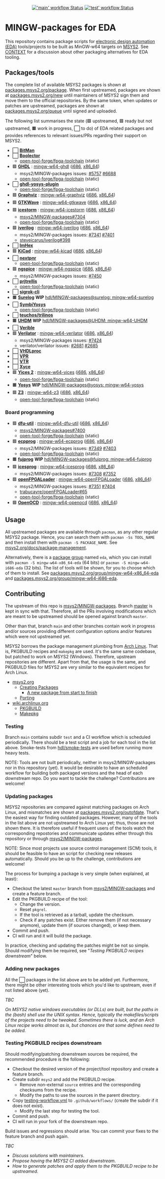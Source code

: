 <p align="center">
  <a title="GitHub Actions workflow 'main'" href="https://github.com/hdl/MINGW-packages/actions?query=workflow%3Amain"><img alt="'main' workflow Status" src="https://img.shields.io/github/workflow/status/hdl/MINGW-packages/main/master?longCache=true&style=flat-square&label=build&logo=Github%20Actions&logoColor=fff"></a><!--
  -->
  <a title="GitHub Actions workflow 'test'" href="https://github.com/hdl/MINGW-packages/actions?query=workflow%3Atest"><img alt="'test' workflow Status" src="https://img.shields.io/github/workflow/status/hdl/MINGW-packages/test/main?longCache=true&style=flat-square&label=test&logo=Github%20Actions&logoColor=fff"></a><!--
  -->
</p>

# MINGW-packages for EDA

This repository contains package scripts for [electronic design automation (EDA)](https://en.wikipedia.org/wiki/Electronic_design_automation) tools/projects to be built as MinGW-w64 targets on [MSYS2](https://www.msys2.org/). See [CONTEXT](CONTEXT.md) for a discussion about other packaging alternatives for EDA tooling.

## Packages/tools

The complete list of available MSYS2 packages is shown at [packages.msys2.org/package](https://packages.msys2.org/package/). When first upstreamed, packages are shown at [packages.msys2.org/new](https://packages.msys2.org/new) until maintainers of MSYS2 sign them and move them to the official repositories. By the same token, when updates or patches are upstreamed, packages are shown at [packages.msys2.org/queue](https://packages.msys2.org/queue) until signed and uploaded.

The following list summarises the state (🟪 upstreamed, 🟩 ready but not upstreamed, 🟧 work in progress, ⬜ to do) of EDA related packages and provides references to relevant issues/PRs regarding their support on MSYS2.

- ⬜ [**BitMan**](https://github.com/khoapham/bitman)
- ⬜ [**Boolector**](https://hdl.github.io/awesome/items/boolector/)
  - [open-tool-forge/fpga-toolchain](https://github.com/open-tool-forge/fpga-toolchain) (static)
- 🟪 [**GHDL**](https://hdl.github.io/awesome/items/ghdl) : [mingw-w64-ghdl](https://github.com/msys2/MINGW-packages/tree/master/mingw-w64-ghdl) ([i686](https://packages.msys2.org/package/mingw-w64-i686-ghdl-mcode), [x86_64](https://packages.msys2.org/package/mingw-w64-x86_64-ghdl-llvm))
  - msys2/MINGW-packages issues: [#5757](https://github.com/msys2/MINGW-packages/pull/5757) [#6688](https://github.com/msys2/MINGW-packages/pull/6688)
  - [open-tool-forge/fpga-toolchain](https://github.com/open-tool-forge/fpga-toolchain) (static)
- ⬜ [**ghdl-yosys-plugin**](https://hdl.github.io/awesome/items/ghdl-yosys-plugin)
  - [open-tool-forge/fpga-toolchain](https://github.com/open-tool-forge/fpga-toolchain) (static)
- 🟪 [**Graphviz**](https://hdl.github.io/awesome/items/graphviz) : [mingw-w64-graphviz](https://github.com/msys2/MINGW-packages/tree/master/mingw-w64-graphviz) ([i686](https://packages.msys2.org/package/mingw-w64-i686-graphviz), [x86_64](https://packages.msys2.org/package/mingw-w64-x86_64-graphviz))
- 🟪 [**GTKWave**](https://hdl.github.io/awesome/items/gtkwave) : [mingw-w64-gtkwave](https://github.com/msys2/MINGW-packages/tree/master/mingw-w64-gtkwave) ([i686](https://packages.msys2.org/package/mingw-w64-i686-gtkwave), [x86_64](https://packages.msys2.org/package/mingw-w64-x86_64-gtkwave))
- 🟪 [**icestorm**](https://hdl.github.io/awesome/items/icestorm) : [mingw-w64-icestorm](https://github.com/msys2/MINGW-packages/tree/master/mingw-w64-icestorm) ([i686](https://packages.msys2.org/package/mingw-w64-i686-icestorm), [x86_64](https://packages.msys2.org/package/mingw-w64-x86_64-icestorm))
  - [msys2/MINGW-packages#7304](https://github.com/msys2/MINGW-packages/pull/7304)
  - [open-tool-forge/fpga-toolchain](https://github.com/open-tool-forge/fpga-toolchain) (static)
- 🟪 [**iverilog**](https://hdl.github.io/awesome/items/iverilog) : [mingw-w64-iverilog](https://github.com/msys2/MINGW-packages/tree/master/mingw-w64-iverilog) ([i686](https://packages.msys2.org/package/mingw-w64-i686-iverilog), [x86_64](https://packages.msys2.org/package/mingw-w64-x86_64-iverilog))
  - msys2/MINGW-packages issues: [#7341](https://github.com/msys2/MINGW-packages/pull/7341) [#7401](https://github.com/msys2/MINGW-packages/pull/7401)
  - [steveicarus/iverilog#398](https://github.com/steveicarus/iverilog/pull/398)
- ⬜ [**ImHex**](https://github.com/WerWolv/ImHex)
- 🟪 [**KiCad**](https://hdl.github.io/awesome/items/kicad) : [mingw-w64-kicad](https://github.com/msys2/MINGW-packages/tree/master/mingw-w64-kicad) ([i686](https://packages.msys2.org/package/mingw-w64-i686-kicad), [x86_64](https://packages.msys2.org/package/mingw-w64-x86_64-kicad))
- ⬜ [**nextpnr**](https://hdl.github.io/awesome/items/nextpnr)
  - [open-tool-forge/fpga-toolchain](https://github.com/open-tool-forge/fpga-toolchain) (static)
- 🟪 [**ngspice**](https://hdl.github.io/awesome/items/ngspice) : [mingw-w64-ngspice](https://github.com/msys2/MINGW-packages/tree/master/mingw-w64-ngspice) ([i686](https://packages.msys2.org/package/mingw-w64-i686-ngspice), [x86_64](https://packages.msys2.org/package/mingw-w64-x86_64-ngspice))
  - msys2/MINGW-packages issues: [#7450](https://github.com/msys2/MINGW-packages/pull/7450)
- ⬜ [**prjtrellis**](https://hdl.github.io/awesome/items/prjtrellis)
  - [open-tool-forge/fpga-toolchain](https://github.com/open-tool-forge/fpga-toolchain) (static)
- ⬜ [**sigrok-cli**](https://hdl.github.io/awesome/items/sigrok-cli)
- 🟧 [**Surelog**](https://hdl.github.io/awesome/items/surelog) **WIP** [hdl/MINGW-packages@surelog: mingw-w64-surelog](https://github.com/hdl/MINGW-packages/tree/surelog/mingw-w64-surelog)
- ⬜ [**SymbiYosys**](https://hdl.github.io/awesome/items/symbiyosys)
  - [open-tool-forge/fpga-toolchain](https://github.com/open-tool-forge/fpga-toolchain) (static)
- ⬜ [**teuchos/trilinos**](https://trilinos.github.io/teuchos.html)
- 🟧 [**UHDM**](https://hdl.github.io/awesome/items/uhdm) **WIP** [hdl/MINGW-packages@UHDM: mingw-w64-UHDM](https://github.com/hdl/MINGW-packages/tree/UHDM/mingw-w64-UHDM)
- ⬜ [**Verible**](https://hdl.github.io/awesome/items/verible)
- 🟪 [**Verilator**](https://hdl.github.io/awesome/items/verilator) : [mingw-w64-verilator](https://github.com/msys2/MINGW-packages/tree/master/mingw-w64-verilator) ([i686](https://packages.msys2.org/package/mingw-w64-i686-verilator), [x86_64](https://packages.msys2.org/package/mingw-w64-x86_64-verilator))
  - msys2/MINGW-packages issues: [#7424](https://github.com/msys2/MINGW-packages/pull/7424)
  - verilator/verilator issues: [#2681](https://github.com/verilator/verilator/pull/2681) [#2685](https://github.com/verilator/verilator/pull/2685)
- ⬜ [**VHDLproc**](https://github.com/nobodywasishere/VHDLproc)
- ⬜ [**VPR**](https://hdl.github.io/awesome/items/vpr)
- ⬜ [**VTR**](https://hdl.github.io/awesome/items/vtr)
- ⬜ [**Xyce**](https://hdl.github.io/awesome/items/xyce)
- 🟪 [**Yices 2**](https://hdl.github.io/awesome/items/yices2) : [mingw-w64-yices](https://github.com/msys2/MINGW-packages/tree/master/mingw-w64-yices) ([i686](https://packages.msys2.org/package/mingw-w64-i686-yices), [x86_64](https://packages.msys2.org/package/mingw-w64-x86_64-yices))
  - [open-tool-forge/fpga-toolchain](https://github.com/open-tool-forge/fpga-toolchain) (static)
- 🟧 [**Yosys**](https://hdl.github.io/awesome/items/yosys) **WIP** [hdl/MINGW-packages@yosys: mingw-w64-yosys](https://github.com/hdl/MINGW-packages/tree/yosys/mingw-w64-yosys)
- 🟪 [**Z3**](https://hdl.github.io/awesome/items/z3) : [mingw-w64-z3](https://github.com/msys2/MINGW-packages/tree/master/mingw-w64-verilator) ([i686](https://packages.msys2.org/package/mingw-w64-i686-z3), [x86_64](https://packages.msys2.org/package/mingw-w64-x86_64-z3))
  - [open-tool-forge/fpga-toolchain](https://github.com/open-tool-forge/fpga-toolchain) (static)

### Board programming

- 🟪 [**dfu-util**](https://hdl.github.io/awesome/items/dfu-util) : [mingw-w64-dfu-util](https://github.com/msys2/MINGW-packages/tree/master/mingw-w64-dfu-util) ([i686](https://packages.msys2.org/package/mingw-w64-i686-dfu-util), [x86_64](https://packages.msys2.org/package/mingw-w64-x86_64-dfu-util))
  - [msys2/MINGW-packages#7400](https://github.com/msys2/MINGW-packages/pull/7400)
  - [open-tool-forge/fpga-toolchain](https://github.com/open-tool-forge/fpga-toolchain) (static)
- 🟪 [**ecpprog**](https://hdl.github.io/awesome/items/ecpprog) : [mingw-w64-ecpprog](https://github.com/msys2/MINGW-packages/tree/master/mingw-w64-ecpprog) ([i686](https://packages.msys2.org/package/mingw-w64-i686-ecpprog), [x86_64](https://packages.msys2.org/package/mingw-w64-x86_64-ecpprog))
  - msys2/MINGW-packages issues: [#7349](https://github.com/msys2/MINGW-packages/pull/7349) [#7403](https://github.com/msys2/MINGW-packages/pull/7403)
  - [open-tool-forge/fpga-toolchain](https://github.com/open-tool-forge/fpga-toolchain) (static)
- 🟧 [**fujprog**](https://hdl.github.io/awesome/items/fujprog) **WIP** [hdl/MINGW-packages@fujprog: mingw-w64-fujprog](https://github.com/hdl/MINGW-packages/tree/fujprog/mingw-w64-fujprog)
- 🟪 [**icesprog**](https://hdl.github.io/awesome/items/icesprog) : [mingw-w64-icesprog](https://github.com/msys2/MINGW-packages/tree/master/mingw-w64-icesprog) ([i686](https://packages.msys2.org/package/mingw-w64-i686-icesprog), [x86_64](https://packages.msys2.org/package/mingw-w64-x86_64-icesprog))
  - msys2/MINGW-packages issues: [#7308](https://github.com/msys2/MINGW-packages/pull/7308) [#7352](https://github.com/msys2/MINGW-packages/pull/7352)
- 🟪 [**openFPGALoader**](https://hdl.github.io/awesome/items/openfpgaloader) : [mingw-w64-openFPGALoader](https://github.com/msys2/MINGW-packages/tree/master/mingw-w64-openFPGALoader) ([i686](https://packages.msys2.org/package/mingw-w64-i686-openFPGALoader), [x86_64](https://packages.msys2.org/package/mingw-w64-x86_64-openFPGALoader))
  - msys2/MINGW-packages issues: [#7351](https://github.com/msys2/MINGW-packages/pull/7351) [#7404](https://github.com/msys2/MINGW-packages/pull/7404)
  - [trabucayre/openFPGALoader#65](https://github.com/trabucayre/openFPGALoader/pull/65)
  - [open-tool-forge/fpga-toolchain](https://github.com/open-tool-forge/fpga-toolchain) (static)
- 🟪 [**OpenOCD**](https://hdl.github.io/awesome/items/openocd) : [mingw-w64-openocd](https://github.com/msys2/MINGW-packages/tree/master/mingw-w64-openocd) ([i686](https://packages.msys2.org/package/mingw-w64-i686-openocd), [x86_64](https://packages.msys2.org/package/mingw-w64-x86_64-openocd4))

## Usage

All upstreamed packages are available through `pacman`, as any other regular MSYS2 package. Hence, you can search them with `pacman -Ss TOOL_NAME` and then install them with `pacman -S PACKAGE_NAME`. See [msys2.org/docs/package-management](https://www.msys2.org/docs/package-management/).

Alternatively, there is a [package group](https://wiki.archlinux.org/index.php/Meta_package_and_package_group) named `eda`, which you can install with `pacman -S mingw-w64-x86_64-eda` (64 bits) or `pacman -S mingw-w64-i686-eda` (32 bits). The list of tools will be shown, for you to choose which of them to install. See [packages.msys2.org/group/mingw-w64-x86_64-eda](https://packages.msys2.org/group/mingw-w64-x86_64-eda) and [packages.msys2.org/group/mingw-w64-i686-eda](https://packages.msys2.org/group/mingw-w64-i686-eda).

## Contributing

The upstream of this repo is [msys2/MINGW-packages](https://github.com/msys2/MINGW-packages). Branch [master](https://github.com/hdl/MINGW-packages/tree/master) is kept in sync with that. Therefore, all the PRs involving modifications which are meant to be upstreamed should be opened against branch `master`.

Other than that, branch `main` and other branches contain work in progress and/or sources providing different configuration options and/or features which were not upstreamed yet.

MSYS2 borrows the package management plumbing from [Arch Linux](https://www.archlinux.org/). That is, PKGBUILD recipes and `makepkg` are used. It's the same same codebase, but patched to work on MSYS2 (Windows). Therefore, upstream repositories are different. Apart from that, the usage is the same, and PKGBUILD files for MSYS2 are very similar to the equivalent recipes for Arch Linux.

- [msys2.org](https://www.msys2.org)
  - [Creating Packages](https://www.msys2.org/wiki/Creating-Packages/)
    - [A new package from start to finish](https://www.msys2.org/wiki/Creating-Packages/#a-new-package-from-start-to-finish)
  - [Porting](https://www.msys2.org/wiki/Porting/)
- [wiki.archlinux.org](https://wiki.archlinux.org)
  - [PKGBUILD](https://wiki.archlinux.org/index.php/PKGBUILD)
  - [Makepkg](https://wiki.archlinux.org/index.php/Makepkg)

### Testing

Branch `main` contains subdir `test` and a CI workflow which is scheduled periodically. There should be a test script and a job for each tool in the list above. Smoke-tests from [hdl/smoke-tests](https://github.com/hdl/smoke-tests) are used before running more heavy tests.

NOTE: Tools are not built periodically, neither in msys2/MINGW-packages nor in this repository (yet). It would be desirable to have an scheduled workflow for building both packaged versions and the head of each downstream repo. Do you want to tackle the challenge? Contributions are welcome!

### Updating packages

MSYS2 repositories are compared against matching packages on Arch Linux, and mismatches are shown at [packages.msys2.org/outofdate](https://packages.msys2.org/outofdate). That's the easiest way for finding outdated packages. However, many of the tools in the list above are not upstreamed to Arch Linux yet; thus, those are not shown there. It is therefore useful if frequent users of the tools watch the corresponding repostories and communicate updates either through this repository or through [msys2/MINGW-packages](https://github.com/msys2/MINGW-packages).

NOTE: Since most projects use source control management (SCM) tools, it should be feasible to have an script for checking new releases automatically. Should you be up to the challenge, contributions are welcome!

The process for bumping a package is very simple (when explained, at least):

- Checkout the latest `master` branch from [msys2/MINGW-packages](https://github.com/msys2/MINGW-packages) and create a feature branch.
- Edit the PKGBUILD recipe of the tool:
  - Change the version.
  - Reset `pkgrel`.
  - If the tool is retrieved as a tarball, update the checksum.
  - Check if any patches exist. Either remove them (if not necessary anymore), update them (if sources changed), or keep them.
- Commit and push.
- CI will run and it will build the package.

In practice, checking and updating the patches might be not so simple. Should modifying them be required, see "*Testing PKGBUILD recipes downstream*" below.

### Adding new packages

All the ⬜ packages in the list above are to be added yet. Furthermore, there might be other interesting tools which you'd like to upstream, even if not listed above (yet).

*TBC*

*On MSYS2 native windows executables (or DLLs) are built, but the paths in the (bash) shell use the UNIX syntax. Hence, typically the makefiles/scripts of the projects need to be tweaked. Sometimes there is luck, and an Arch Linux recipe works almost as is, but chances are that some defines need to be added.*

### Testing PKGBUILD recipes downstream

Should modifying/patching downstream sources be required, the recommended procedure is the following:

- Checkout the desired version of the project/tool repository and create a feature branch.
- Create subdir `msys2` and add the PKGBUILD recipe.
  - Remove non-external `source` entries and the corresponding checksums from the recipe.
  - Modify the paths to use the sources in the parent directory.
- Copy [testing-workflow.yml](testing-workflow.yml) to `.github/workflows/` (create the subdir if it does not exist).
  - Modify the last step for testing the tool.
- Commit and push.
- CI will run in your fork of the downstream repo.

Build issues and regressions should arise. You can commit your fixes to the feature branch and push again.

*TBC*

- *Discuss solutions with maintainers*.
- *Propose having the MSYS2 CI added downstream*.
- *How to generate patches and apply them to the PKGBUILD recipe to be upstreamed*.
